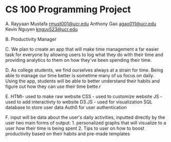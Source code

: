 # CS 100 Programming Project

A.  Rayyaan Mustafa rmust001@ucr.edu
    Anthony Gao agao011@ucr.edu
    Kevin Nguyen knguy523@ucr.edu
  
B.  Productivity Manager

C.  We plan to create an app that will make time management a far easier task for everyone by allowing users to log what they do with their time and providing analytics to them on how they've been spending their time.

D.  As college students, we find ourselves always at a strain for time. Being able to manage our time better is sometime many of us focus on daily. Using the app, students will be able to better understand their habits and figure out how they can use their time bette.r

E.  HTMl- used to make raw website
    CSS - used to customize website
    JS - used to add interactivty to website
    D3.JS - used for visualization 
    SQL database to store user data
    Auth0 for user authentication
    
F. input will be data about the user's daily activities, inputted directly by the user
   two main forms of output:
    1. personalized graphs that will visualize to a user how their time is being spent
    2. Tips to user on how to boost productivity based on their habits and pre-made templates

